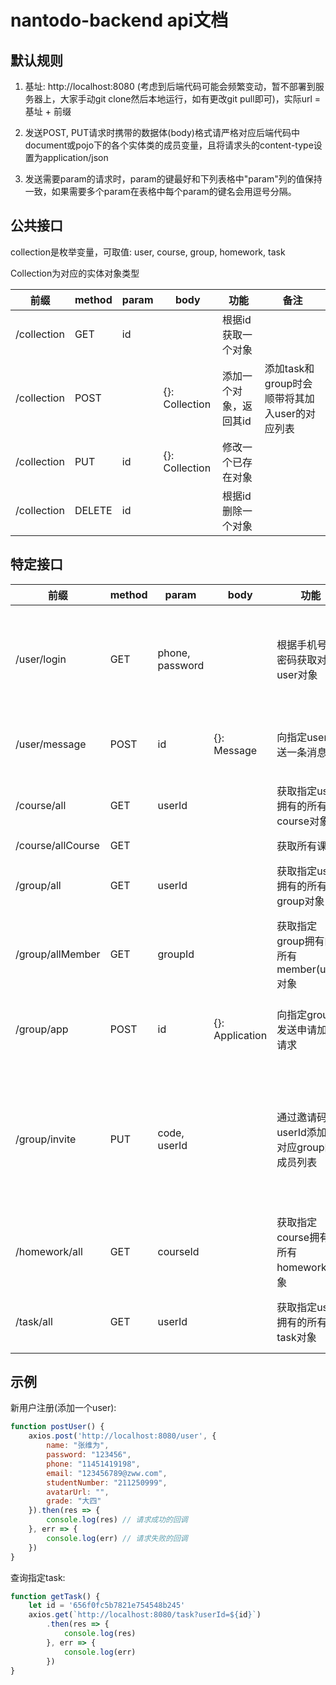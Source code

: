 # nantodo-backend api文档

## 默认规则

1. 基址: http://localhost:8080 (考虑到后端代码可能会频繁变动，暂不部署到服务器上，大家手动git clone然后本地运行，如有更改git pull即可)，实际url = 基址 + 前缀

2. 发送POST, PUT请求时携带的数据体(body)格式请严格对应后端代码中document或pojo下的各个实体类的成员变量，且将请求头的content-type设置为application/json

3. 发送需要param的请求时，param的键最好和下列表格中"param"列的值保持一致，如果需要多个param在表格中每个param的键名会用逗号分隔。

## 公共接口

collection是枚举变量，可取值: user, course, group, homework, task

Collection为对应的实体对象类型

| 前缀          | method | param | body           | 功能           | 备注                            |
| ----------- | ------ | ----- | -------------- | ------------ | ----------------------------- |
| /collection | GET    | id    |                | 根据id获取一个对象   |                               |
| /collection | POST   |       | {}: Collection | 添加一个对象，返回其id | 添加task和group时会顺带将其加入user的对应列表 |
| /collection | PUT    | id    | {}: Collection | 修改一个已存在对象    |                               |
| /collection | DELETE | id    |                | 根据id删除一个对象   |                               |

## 特定接口

| 前缀                | method | param           | body            | 功能                           | 备注                              |
| ----------------- | ------ | --------------- | --------------- | ---------------------------- | ------------------------------- |
| /user/login       | GET    | phone, password |                 | 根据手机号与密码获取对应user对象           | 若用户不存在返回404，若密码错误返回401          |
| /user/message     | POST   | id              | {}: Message     | 向指定user发送一条消息                | 若user不存在返回500                   |
| /course/all       | GET    | userId          |                 | 获取指定user拥有的所有course对象        | 若user不存在返回500                   |
| /course/allCourse | GET    |                 |                 | 获取所有课程                       |                                 |
| /group/all        | GET    | userId          |                 | 获取指定user拥有的所有group对象         | 若user不存在返回500                   |
| /group/allMember  | GET    | groupId         |                 | 获取指定group拥有的所有member(user)对象 | 若group不存在返回500                  |
| /group/app        | POST   | id              | {}: Application | 向指定group发送申请加入请求             | 若group不存在返回500                  |
| /group/invite     | PUT    | code, userId    |                 | 通过邀请码将userId添加至对应group的成员列表  | 若找不到对应group返回500，若group已满员返回400 |
| /homework/all     | GET    | courseId        |                 | 获取指定course拥有的所有homework对象    | 若course不存在返回500                 |
| /task/all         | GET    | userId          |                 | 获取指定user拥有的所有task对象          | 若user不存在返回500                   |

## 示例

新用户注册(添加一个user):

```javascript
function postUser() {
    axios.post('http://localhost:8080/user', {
        name: "张维为",
        password: "123456",
        phone: "11451419198",
        email: "123456789@zww.com",
        studentNumber: "211250999",
        avatarUrl: "",
        grade: "大四"
    }).then(res => {
        console.log(res) // 请求成功的回调
    }, err => {
        console.log(err) // 请求失败的回调
    })
}
```

查询指定task:

```javascript
function getTask() {
    let id = '656f0fc5b7821e754548b245'
    axios.get(`http://localhost:8080/task?userId=${id}`)
        .then(res => {
            console.log(res)
        }, err => {
            console.log(err)
        })
}
```
